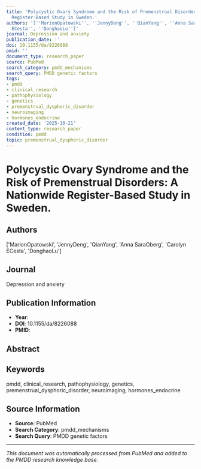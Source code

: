 ```yaml
---
title: 'Polycystic Ovary Syndrome and the Risk of Premenstrual Disorders: A Nationwide
  Register-Based Study in Sweden.'
authors: '[''MarionOpatowski'', ''JennyDeng'', ''QianYang'', ''Anna SaraOberg'', ''Carolyn
  ECesta'', ''DonghaoLu'']'
journal: Depression and anxiety
publication_date: ''
doi: 10.1155/da/8226088
pmid: ''
document_type: research_paper
source: PubMed
search_category: pmdd_mechanisms
search_query: PMDD genetic factors
tags:
- pmdd
- clinical_research
- pathophysiology
- genetics
- premenstrual_dysphoric_disorder
- neuroimaging
- hormones_endocrine
created_date: '2025-10-21'
content_type: research_paper
condition: pmdd
topic: premenstrual_dysphoric_disorder
---
```


# Polycystic Ovary Syndrome and the Risk of Premenstrual Disorders: A Nationwide Register-Based Study in Sweden.

## Authors
['MarionOpatowski', 'JennyDeng', 'QianYang', 'Anna SaraOberg', 'Carolyn ECesta', 'DonghaoLu']

## Journal
Depression and anxiety

## Publication Information
- **Year**: 
- **DOI**: 10.1155/da/8226088
- **PMID**: 

## Abstract


## Keywords
pmdd, clinical_research, pathophysiology, genetics, premenstrual_dysphoric_disorder, neuroimaging, hormones_endocrine

## Source Information
- **Source**: PubMed
- **Search Category**: pmdd_mechanisms
- **Search Query**: PMDD genetic factors

---
*This document was automatically processed from PubMed and added to the PMDD research knowledge base.*
